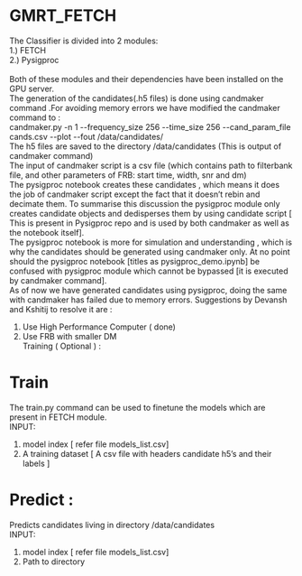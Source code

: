 # GMRT_FETCH

The Classifier is divided into 2 modules:</br>
1.) FETCH</br>
2.) Pysigproc</br>
</br>
Both of these modules and their dependencies have been installed on the GPU server.</br>
The generation of the candidates(.h5 files) is done using candmaker command .For avoiding memory errors we have modified the candmaker</br> command to :</br>
candmaker.py -n 1 --frequency_size 256 --time_size 256 --cand_param_file cands.csv --plot --fout /data/candidates/</br>
The h5 files are saved to the directory /data/candidates  (This is output of candmaker command)</br>
The input of candmaker script is a csv file (which contains path to filterbank file, and other parameters of FRB: start time, width, snr and dm)</br>
The pysigproc  notebook  creates these candidates , which means it does the job of candmaker script except the fact that it doesn’t  rebin and decimate them. To summarise this discussion the pysigproc module only creates candidate objects and dedisperses them by using candidate script [ This is present in Pysigproc repo and is used by both candmaker as well as the notebook itself].</br>
The pysigproc notebook is more for simulation and understanding , which is why the candidates should be generated using candmaker only. At no point should the pysigproc notebook [titles as pysigproc_demo.ipynb] be confused with pysigproc module which cannot be bypassed [it is executed by candmaker command].</br>
As of now we have generated candidates using pysigproc, doing the same with candmaker has failed due to memory errors. Suggestions by Devansh and Kshitij to resolve it are :</br>
1.	Use High Performance Computer ( done)</br>
2.	Use FRB with smaller DM</br>Training   ( Optional ) :</br>
# Train
The train.py command can be used to finetune the models  which are present in FETCH module.</br>
INPUT: 
1.	model index [ refer file models_list.csv]</br>
2.	A training dataset [ A csv file with headers candidate h5’s and their labels ]</br>
# Predict :
Predicts candidates living in directory /data/candidates </br>
INPUT: 
1.	model index [ refer file models_list.csv]</br>
2.	Path to directory </br> 

